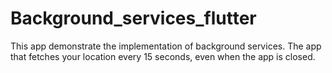 # Background_services_flutter
This app demonstrate the implementation of background services. The app that fetches your location every 15 seconds, even when the app is closed.
